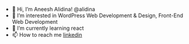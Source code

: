 - 👋 Hi, I’m Aneesh Alidina! @alidina
- 👀 I’m interested in WordPress Web Development & Design, Front-End Web Development
- 🌱 I’m currently learning react
- 📫 How to reach me <a href="https://uk.linkedin.com/in/aneeshalidina">linkedin</a>

<!---
alidina/alidina is a ✨ special ✨ repository because its `README.md` (this file) appears on your GitHub profile.
You can click the Preview link to take a look at your changes.
--->

